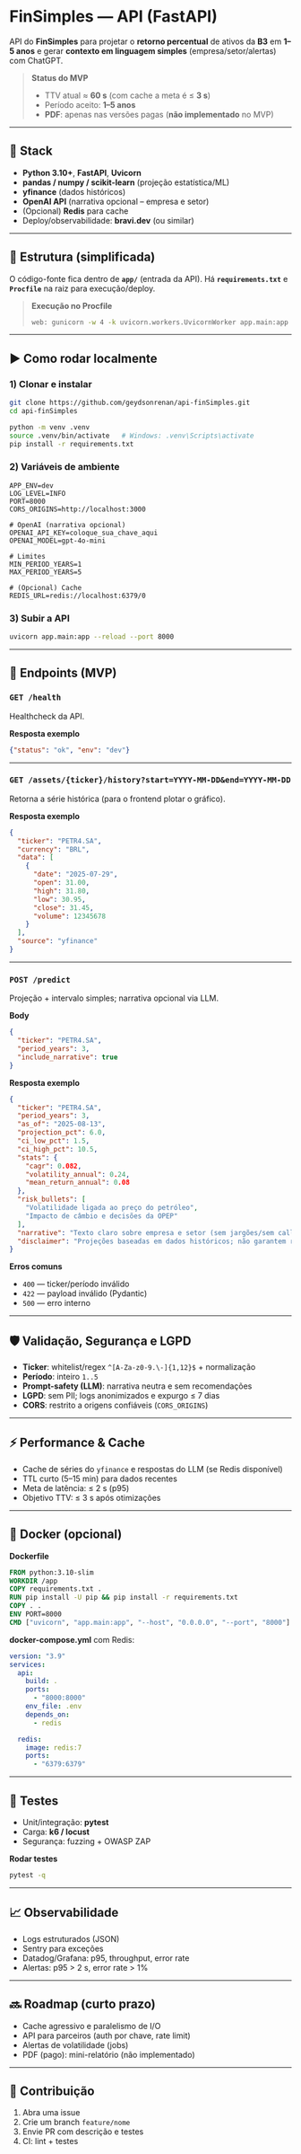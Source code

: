 # FinSimples — API (FastAPI)

API do **FinSimples** para projetar o **retorno percentual** de ativos da **B3** em **1–5 anos** e gerar **contexto em linguagem simples** (empresa/setor/alertas) com ChatGPT.

> **Status do MVP**
>
> * TTV atual ≈ **60 s** (com cache a meta é ≤ **3 s**)
> * Período aceito: **1–5 anos**
> * **PDF**: apenas nas versões pagas (**não implementado** no MVP)

---

## 🔧 Stack

* **Python 3.10+**, **FastAPI**, **Uvicorn**
* **pandas / numpy / scikit-learn** (projeção estatística/ML)
* **yfinance** (dados históricos)
* **OpenAI API** (narrativa opcional – empresa e setor)
* (Opcional) **Redis** para cache
* Deploy/observabilidade: **bravi.dev** (ou similar)

---

## 📁 Estrutura (simplificada)

O código-fonte fica dentro de **`app/`** (entrada da API).
Há **`requirements.txt`** e **`Procfile`** na raiz para execução/deploy.

> **Execução no Procfile**
>
> ```bash
> web: gunicorn -w 4 -k uvicorn.workers.UvicornWorker app.main:app
> ```

---

## ▶️ Como rodar localmente

### 1) Clonar e instalar

```bash
git clone https://github.com/geydsonrenan/api-finSimples.git
cd api-finSimples

python -m venv .venv
source .venv/bin/activate   # Windows: .venv\Scripts\activate
pip install -r requirements.txt
```

### 2) Variáveis de ambiente

```env
APP_ENV=dev
LOG_LEVEL=INFO
PORT=8000
CORS_ORIGINS=http://localhost:3000

# OpenAI (narrativa opcional)
OPENAI_API_KEY=coloque_sua_chave_aqui
OPENAI_MODEL=gpt-4o-mini

# Limites
MIN_PERIOD_YEARS=1
MAX_PERIOD_YEARS=5

# (Opcional) Cache
REDIS_URL=redis://localhost:6379/0
```

### 3) Subir a API

```bash
uvicorn app.main:app --reload --port 8000
```

---

## 🔌 Endpoints (MVP)

### `GET /health`

Healthcheck da API.

**Resposta exemplo**

```json
{"status": "ok", "env": "dev"}
```

---

### `GET /assets/{ticker}/history?start=YYYY-MM-DD&end=YYYY-MM-DD`

Retorna a série histórica (para o frontend plotar o gráfico).

**Resposta exemplo**

```json
{
  "ticker": "PETR4.SA",
  "currency": "BRL",
  "data": [
    {
      "date": "2025-07-29",
      "open": 31.00,
      "high": 31.80,
      "low": 30.95,
      "close": 31.45,
      "volume": 12345678
    }
  ],
  "source": "yfinance"
}
```

---

### `POST /predict`

Projeção + intervalo simples; narrativa opcional via LLM.

**Body**

```json
{
  "ticker": "PETR4.SA",
  "period_years": 3,
  "include_narrative": true
}
```

**Resposta exemplo**

```json
{
  "ticker": "PETR4.SA",
  "period_years": 3,
  "as_of": "2025-08-13",
  "projection_pct": 6.0,
  "ci_low_pct": 1.5,
  "ci_high_pct": 10.5,
  "stats": {
    "cagr": 0.082,
    "volatility_annual": 0.24,
    "mean_return_annual": 0.08
  },
  "risk_bullets": [
    "Volatilidade ligada ao preço do petróleo",
    "Impacto de câmbio e decisões da OPEP"
  ],
  "narrative": "Texto claro sobre empresa e setor (sem jargões/sem call de compra ou venda).",
  "disclaimer": "Projeções baseadas em dados históricos; não garantem resultados."
}
```

**Erros comuns**

* `400` — ticker/período inválido
* `422` — payload inválido (Pydantic)
* `500` — erro interno

---

## 🛡️ Validação, Segurança e LGPD

* **Ticker**: whitelist/regex `^[A-Za-z0-9.\-]{1,12}$` + normalização
* **Período**: inteiro `1..5`
* **Prompt-safety (LLM)**: narrativa neutra e sem recomendações
* **LGPD**: sem PII; logs anonimizados e expurgo ≤ 7 dias
* **CORS**: restrito a origens confiáveis (`CORS_ORIGINS`)

---

## ⚡ Performance & Cache

* Cache de séries do `yfinance` e respostas do LLM (se Redis disponível)
* TTL curto (5–15 min) para dados recentes
* Meta de latência: ≤ 2 s (p95)
* Objetivo TTV: ≤ 3 s após otimizações

---

## 🐳 Docker (opcional)

**Dockerfile**

```dockerfile
FROM python:3.10-slim
WORKDIR /app
COPY requirements.txt .
RUN pip install -U pip && pip install -r requirements.txt
COPY . .
ENV PORT=8000
CMD ["uvicorn", "app.main:app", "--host", "0.0.0.0", "--port", "8000"]
```

**docker-compose.yml** com Redis:

```yaml
version: "3.9"
services:
  api:
    build: .
    ports:
      - "8000:8000"
    env_file: .env
    depends_on:
      - redis

  redis:
    image: redis:7
    ports:
      - "6379:6379"
```

---

## 🧪 Testes

* Unit/integração: **pytest**
* Carga: **k6 / locust**
* Segurança: fuzzing + OWASP ZAP

**Rodar testes**

```bash
pytest -q
```

---

## 📈 Observabilidade

* Logs estruturados (JSON)
* Sentry para exceções
* Datadog/Grafana: p95, throughput, error rate
* Alertas: p95 > 2 s, error rate > 1%

---

## 🔜 Roadmap (curto prazo)

* Cache agressivo e paralelismo de I/O
* API para parceiros (auth por chave, rate limit)
* Alertas de volatilidade (jobs)
* PDF (pago): mini-relatório (não implementado)

---

## 🤝 Contribuição

1. Abra uma issue
2. Crie um branch `feature/nome`
3. Envie PR com descrição e testes
4. CI: lint + testes

